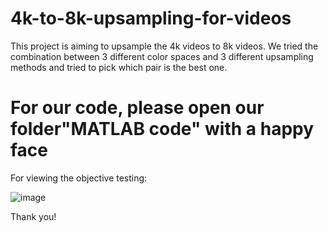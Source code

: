 # 4k-to-8k-upsampling-for-videos

This project is aiming to upsample the 4k videos to 8k videos.
We tried the combination between 3 different color spaces and 3 different upsampling methods and tried to pick which pair is the best one.

# For our code, please open our folder"MATLAB code" with a happy face

For viewing the objective testing:

![image](https://user-images.githubusercontent.com/91431648/163505628-96510d56-1599-41de-ba4c-cb064bd3ccae.png)

Thank you!
